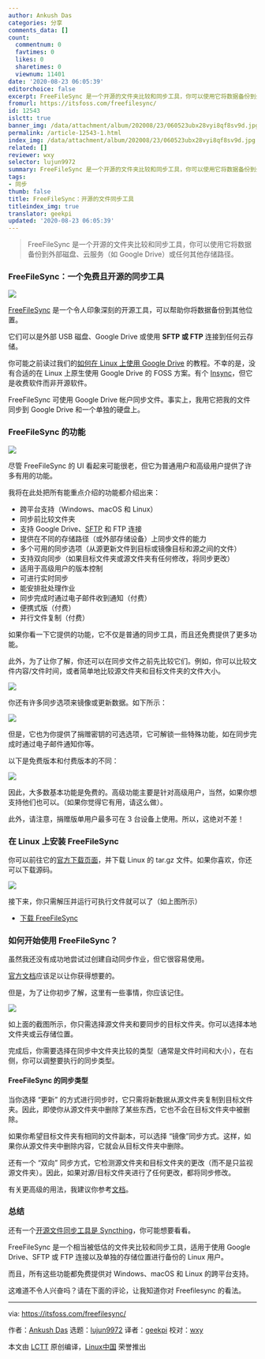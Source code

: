 ```yaml
---
author: Ankush Das
categories: 分享
comments_data: []
count:
  commentnum: 0
  favtimes: 0
  likes: 0
  sharetimes: 0
  viewnum: 11401
date: '2020-08-23 06:05:39'
editorchoice: false
excerpt: FreeFileSync 是一个开源的文件夹比较和同步工具，你可以使用它将数据备份到外部磁盘、云服务（如 Google Drive）或任何其他存储路径。
fromurl: https://itsfoss.com/freefilesync/
id: 12543
islctt: true
banner_img: /data/attachment/album/202008/23/060523ubx28vyi8qf8sv9d.jpg
permalink: /article-12543-1.html
index_img: /data/attachment/album/202008/23/060523ubx28vyi8qf8sv9d.jpg.thumb.jpg
related: []
reviewer: wxy
selector: lujun9972
summary: FreeFileSync 是一个开源的文件夹比较和同步工具，你可以使用它将数据备份到外部磁盘、云服务（如 Google Drive）或任何其他存储路径。
tags:
- 同步
thumb: false
title: FreeFileSync：开源的文件同步工具
titleindex_img: true
translator: geekpi
updated: '2020-08-23 06:05:39'
---
```



> 
> FreeFileSync 是一个开源的文件夹比较和同步工具，你可以使用它将数据备份到外部磁盘、云服务（如 Google Drive）或任何其他存储路径。
> 
> 
> 


### FreeFileSync：一个免费且开源的同步工具


![](/data/attachment/album/202008/23/060523ubx28vyi8qf8sv9d.jpg)


[FreeFileSync](https://freefilesync.org/) 是一个令人印象深刻的开源工具，可以帮助你将数据备份到其他位置。


它们可以是外部 USB 磁盘、Google Drive 或使用 **SFTP 或 FTP** 连接到任何云存储。


你可能之前读过我们的[如何在 Linux 上使用 Google Drive](https://itsfoss.com/use-google-drive-linux/) 的教程。不幸的是，没有合适的在 Linux 上原生使用 Google Drive 的 FOSS 方案。有个 [Insync](https://itsfoss.com/recommends/insync/)，但它是收费软件而非开源软件。


FreeFileSync 可使用 Google Drive 帐户同步文件。事实上，我用它把我的文件同步到 Google Drive 和一个单独的硬盘上。


### FreeFileSync 的功能


![](/data/attachment/album/202008/23/060540pp9yspy1pj2is5y7.jpg)


尽管 FreeFileSync 的 UI 看起来可能很老，但它为普通用户和高级用户提供了许多有用的功能。


我将在此处把所有能重点介绍的功能都介绍出来：


* 跨平台支持（Windows、macOS 和 Linux）
* 同步前比较文件夹
* 支持 Google Drive、[SFTP](https://en.wikipedia.org/wiki/SSH_File_Transfer_Protocol) 和 FTP 连接
* 提供在不同的存储路径（或外部存储设备）上同步文件的能力
* 多个可用的同步选项（从源更新文件到目标或镜像目标和源之间的文件）
* 支持双向同步（如果目标文件夹或源文件夹有任何修改，将同步更改）
* 适用于高级用户的版本控制
* 可进行实时同步
* 能安排批处理作业
* 同步完成时通过电子邮件收到通知（付费）
* 便携式版（付费）
* 并行文件复制（付费）


如果你看一下它提供的功能，它不仅是普通的同步工具，而且还免费提供了更多功能。


此外，为了让你了解，你还可以在同步文件之前先比较它们。例如，你可以比较文件内容/文件时间，或者简单地比较源文件夹和目标文件夹的文件大小。


![](/data/attachment/album/202008/23/060541yzrqldbbquqvvro7.png)


你还有许多同步选项来镜像或更新数据。如下所示：


![](/data/attachment/album/202008/23/060543woklmm7imdlknmoo.png)


但是，它也为你提供了捐赠密钥的可选选项，它可解锁一些特殊功能，如在同步完成时通过电子邮件通知你等。


以下是免费版本和付费版本的不同：


![](/data/attachment/album/202008/23/060543ixiixfpvp2sbzlif.jpg)


因此，大多数基本功能是免费的。高级功能主要是针对高级用户，当然，如果你想支持他们也可以。（如果你觉得它有用，请这么做）。


此外，请注意，捐赠版单用户最多可在 3 台设备上使用。所以，这绝对不差！


### 在 Linux 上安装 FreeFileSync


你可以前往它的[官方下载页面](https://freefilesync.org/download.php)，并下载 Linux 的 tar.gz 文件。如果你喜欢，你还可以下载源码。


![](/data/attachment/album/202008/23/060544x4f45yr8zzm20pzj.jpg)


接下来，你只需解压并运行可执行文件就可以了（如上图所示）


* [下载 FreeFileSync](https://freefilesync.org/)


### 如何开始使用 FreeFileSync？


虽然我还没有成功地尝试过创建自动同步作业，但它很容易使用。


[官方文档](https://freefilesync.org/manual.php)应该足以让你获得想要的。


但是，为了让你初步了解，这里有一些事情，你应该记住。


![](/data/attachment/album/202008/23/060545k4cqz7qlqlrcq4cx.jpg)


如上面的截图所示，你只需选择源文件夹和要同步的目标文件夹。你可以选择本地文件夹或云存储位置。


完成后，你需要选择在同步中文件夹比较的类型（通常是文件时间和大小），在右侧，你可以调整要执行的同步类型。


#### FreeFileSync 的同步类型


当你选择 “更新” 的方式进行同步时，它只需将新数据从源文件夹复制到目标文件夹。因此，即使你从源文件夹中删除了某些东西，它也不会在目标文件夹中被删除。


如果你希望目标文件夹有相同的文件副本，可以选择 “镜像”同步方式。这样，如果你从源文件夹中删除内容，它就会从目标文件夹中删除。


还有一个 “双向” 同步方式，它检测源文件夹和目标文件夹的更改（而不是只监视源文件夹）。因此，如果对源/目标文件夹进行了任何更改，都将同步修改。


有关更高级的用法，我建议你参考[文档](https://freefilesync.org/manual.php)。


### 总结


还有一个[开源文件同步工具是 Syncthing](https://itsfoss.com/syncthing/)，你可能想要看看。


FreeFileSync 是一个相当被低估的文件夹比较和同步工具，适用于使用 Google Drive、SFTP 或 FTP 连接以及单独的存储位置进行备份的 Linux 用户。


而且，所有这些功能都免费提供对 Windows、macOS 和 Linux 的跨平台支持。


这难道不令人兴奋吗？请在下面的评论，让我知道你对 Freefilesync 的看法。




---


via: <https://itsfoss.com/freefilesync/>


作者：[Ankush Das](https://itsfoss.com/author/ankush/) 选题：[lujun9972](https://github.com/lujun9972) 译者：[geekpi](https://github.com/geekpi) 校对：[wxy](https://github.com/wxy)


本文由 [LCTT](https://github.com/LCTT/TranslateProject) 原创编译，[Linux中国](https://linux.cn/) 荣誉推出